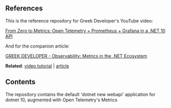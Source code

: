 ## References

This is the reference repository for Greek Developer's YouTube video: 

[From Zero to Metrics: Open Telemetry + Prometheus + Grafana in a .NET 10 API](https://youtu.be/WCPAgxp2KQY)

And for the companion article:

[GREEK DEVELOPER - Observability: Metrics in the .NET Ecosystem](https://greekdeveloper.com/posts/2025/csharp-metrics-grafana-prometheus)

**Related**:
[video tutorial]("https://youtu.be/WCPAgxp2KQY") |
[article](https://greekdeveloper.com/posts/2025/csharp-metrics-grafana-prometheus) 

## Contents

The repository contains the default 'dotnet new webapi' application for dotnet 10, augmented with Open Telemetry's Metrics





